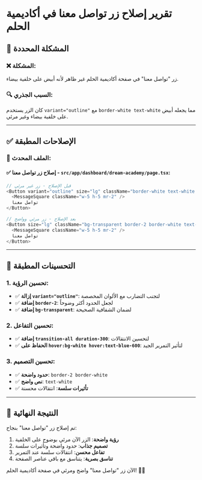 # تقرير إصلاح زر تواصل معنا في أكاديمية الحلم

## 🎯 **المشكلة المحددة**

### ❌ **المشكلة**:
زر "تواصل معنا" في صفحة أكاديمية الحلم غير ظاهر لأنه أبيض على خلفية بيضاء.

### 🔍 **السبب الجذري**:
كان الزر يستخدم `variant="outline"` مع `border-white text-white` مما يجعله أبيض على خلفية بيضاء وغير مرئي.

---

## ✅ **الإصلاحات المطبقة**

### **📍 الملف المحدث**:

#### **✅ إصلاح زر تواصل معنا** - `src/app/dashboard/dream-academy/page.tsx`:

```typescript
// قبل الإصلاح - زر غير مرئي
<Button variant="outline" size="lg" className="border-white text-white hover:bg-white hover:text-blue-600">
  <MessageSquare className="w-5 h-5 mr-2" />
  تواصل معنا
</Button>

// بعد الإصلاح - زر مرئي وواضح
<Button size="lg" className="bg-transparent border-2 border-white text-white hover:bg-white hover:text-blue-600 transition-all duration-300">
  <MessageSquare className="w-5 h-5 mr-2" />
  تواصل معنا
</Button>
```

---

## 🎨 **التحسينات المطبقة**

### **1. تحسين الرؤية**:
- ✅ **إزالة `variant="outline"`**: لتجنب التضارب مع الألوان المخصصة
- ✅ **إضافة `border-2`**: لجعل الحدود أكثر وضوحاً
- ✅ **إضافة `bg-transparent`**: لضمان الشفافية الصحيحة

### **2. تحسين التفاعل**:
- ✅ **إضافة `transition-all duration-300`**: لتحسين الانتقالات
- ✅ **الحفاظ على `hover:bg-white hover:text-blue-600`**: لتأثير التمرير الجيد

### **3. تحسين التصميم**:
- ✅ **حدود واضحة**: `border-2 border-white`
- ✅ **نص واضح**: `text-white`
- ✅ **تأثيرات سلسة**: انتقالات محسنة

---

## 🔧 **النتيجة النهائية**

تم إصلاح زر "تواصل معنا" بنجاح:

1. **رؤية واضحة**: الزر الآن مرئي بوضوح على الخلفية
2. **تصميم جذاب**: حدود واضحة وتأثيرات سلسة
3. **تفاعل محسن**: انتقالات سلسة عند التمرير
4. **تناسق بصرية**: يتناسق مع باقي عناصر الصفحة

الآن زر "تواصل معنا" واضح ومرئي في صفحة أكاديمية الحلم! 🎯✨
